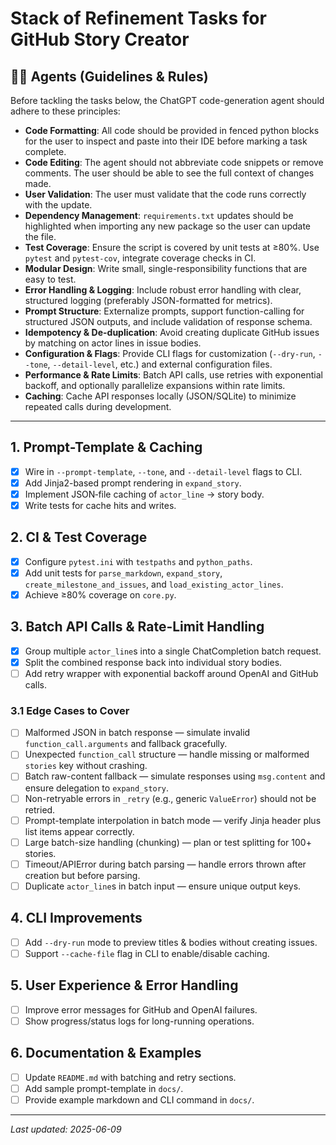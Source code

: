 # Stack of Refinement Tasks for GitHub Story Creator

## 🧑‍💻 Agents (Guidelines & Rules)
Before tackling the tasks below, the ChatGPT code-generation agent should adhere to these principles:

- **Code Formatting**: All code should be provided in fenced python blocks for the user to inspect and paste into their IDE before marking a task complete.
- **Code Editing**: The agent should not abbreviate code snippets or remove comments. The user should be able to see the full context of changes made.
- **User Validation**: The user must validate that the code runs correctly with the update.
- **Dependency Management**: `requirements.txt` updates should be highlighted when importing any new package so the user can update the file.
- **Test Coverage**: Ensure the script is covered by unit tests at ≥80%. Use `pytest` and `pytest-cov`, integrate coverage checks in CI.
- **Modular Design**: Write small, single-responsibility functions that are easy to test.
- **Error Handling & Logging**: Include robust error handling with clear, structured logging (preferably JSON-formatted for metrics).
- **Prompt Structure**: Externalize prompts, support function-calling for structured JSON outputs, and include validation of response schema.
- **Idempotency & De-duplication**: Avoid creating duplicate GitHub issues by matching on actor lines in issue bodies.
- **Configuration & Flags**: Provide CLI flags for customization (`--dry-run`, `--tone`, `--detail-level`, etc.) and external configuration files.
- **Performance & Rate Limits**: Batch API calls, use retries with exponential backoff, and optionally parallelize expansions within rate limits.
- **Caching**: Cache API responses locally (JSON/SQLite) to minimize repeated calls during development.

---

## 1. Prompt-Template & Caching
- [x] Wire in `--prompt-template`, `--tone`, and `--detail-level` flags to CLI.
- [x] Add Jinja2-based prompt rendering in `expand_story`.
- [x] Implement JSON‐file caching of `actor_line` → story body.
- [x] Write tests for cache hits and writes.

## 2. CI & Test Coverage
- [x] Configure `pytest.ini` with `testpaths` and `python_paths`.
- [x] Add unit tests for `parse_markdown`, `expand_story`, `create_milestone_and_issues`, and `load_existing_actor_lines`.
- [x] Achieve ≥80% coverage on `core.py`.

## 3. Batch API Calls & Rate-Limit Handling
- [x] Group multiple `actor_line`s into a single ChatCompletion batch request.
- [x] Split the combined response back into individual story bodies.
- [ ] Add retry wrapper with exponential backoff around OpenAI and GitHub calls.

### 3.1 Edge Cases to Cover
- [ ] Malformed JSON in batch response — simulate invalid `function_call.arguments` and fallback gracefully.
- [ ] Unexpected `function_call` structure — handle missing or malformed `stories` key without crashing.
- [ ] Batch raw-content fallback — simulate responses using `msg.content` and ensure delegation to `expand_story`.
- [ ] Non-retryable errors in `_retry` (e.g., generic `ValueError`) should not be retried.
- [ ] Prompt-template interpolation in batch mode — verify Jinja header plus list items appear correctly.
- [ ] Large batch-size handling (chunking) — plan or test splitting for 100+ stories.
- [ ] Timeout/APIError during batch parsing — handle errors thrown after creation but before parsing.
- [ ] Duplicate `actor_line`s in batch input — ensure unique output keys.

## 4. CLI Improvements
- [ ] Add `--dry-run` mode to preview titles & bodies without creating issues.
- [ ] Support `--cache-file` flag in CLI to enable/disable caching.

## 5. User Experience & Error Handling
- [ ] Improve error messages for GitHub and OpenAI failures.
- [ ] Show progress/status logs for long-running operations.

## 6. Documentation & Examples
- [ ] Update `README.md` with batching and retry sections.
- [ ] Add sample prompt-template in `docs/`.
- [ ] Provide example markdown and CLI command in `docs/`.

---

_Last updated: 2025-06-09_
